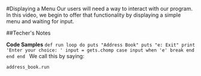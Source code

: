 #Displaying a Menu
Our users will need a way to interact with our program. 
In this video, we begin to offer that functionality by displaying a simple menu and waiting for input.

##Techer's Notes

**Code Samples**
`def run
  loop do
    puts "Address Book"
    puts "e: Exit"
    print 'Enter your choice: '
    input = gets.chomp
    case input
    when 'e'
      break
    end
  end
end
`
We call this by saying:

`address_book.run`

